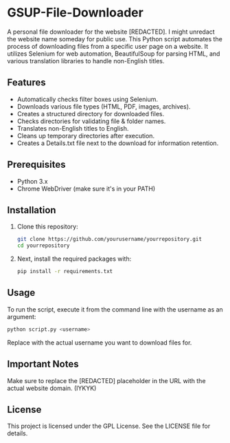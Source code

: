 # GSUP-File-Downloader
A personal file downloader for the website [REDACTED]. I might unredact the website name someday for public use. This Python script automates the process of downloading files from a specific user page on a website. It utilizes Selenium for web automation, BeautifulSoup for parsing HTML, and various translation libraries to handle non-English titles.

## Features

- Automatically checks filter boxes using Selenium.
- Downloads various file types (HTML, PDF, images, archives).
- Creates a structured directory for downloaded files.
- Checks directories for validating file & folder names.
- Translates non-English titles to English.
- Cleans up temporary directories after execution.
- Creates a Details.txt file next to the download for information retention.

## Prerequisites

- Python 3.x
- Chrome WebDriver (make sure it's in your PATH)

## Installation

1. Clone this repository:
   ```bash
   git clone https://github.com/yourusername/yourrepository.git
   cd yourrepository

2. Next, install the required packages with:
   ```bash
   pip install -r requirements.txt

## Usage

To run the script, execute it from the command line with the username as an argument:
   ```bash
   python script.py <username>
   ```
Replace <username> with the actual username you want to download files for.

## Important Notes

Make sure to replace the [REDACTED] placeholder in the URL with the actual website domain. (IYKYK)

## License

This project is licensed under the GPL License. See the LICENSE file for details.
